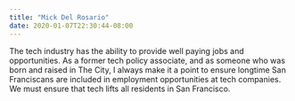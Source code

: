 ```yaml
---
title: "Mick Del Rosario"
date: 2020-01-07T22:30:44-08:00
---
```


The tech industry has the ability to provide well paying jobs and
opportunities. As a former tech policy associate, and as someone who was born
and raised in The City, I always make it a point to ensure longtime San
Franciscans are included in employment opportunities at tech companies. We must
ensure that tech lifts all residents in San Francisco.
